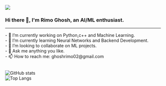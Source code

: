 ![](https://visitor-badge.laobi.icu/badge?page_id=rimo10.rimo10)
###             Hi there 👋, I'm Rimo Ghosh, an AI/ML enthusiast.
<hr>
- 🔭 I’m currently working on Python,c++ and Machine Learning.</br>
- 🌱 I’m currently learning Neural Networks and Backend Development.</br>
- 👯 I’m looking to collaborate on ML projects. </br>
- 💬 Ask me anything you like. </br>
- 📫 How to reach me: ghoshrimo02@gmail.com</br>


</br>![GitHub stats](https://github-readme-stats.vercel.app/api?username=rimo10&show_icons=true&theme=tokyonight)</br>
![Top Langs](https://github-readme-stats.vercel.app/api/top-langs/?username=rimo10&theme=tokyonight)
<!--
**rimo10/rimo10** is a ✨ _special_ ✨ repository because its `README.md` (this file) appears on your GitHub profile.
